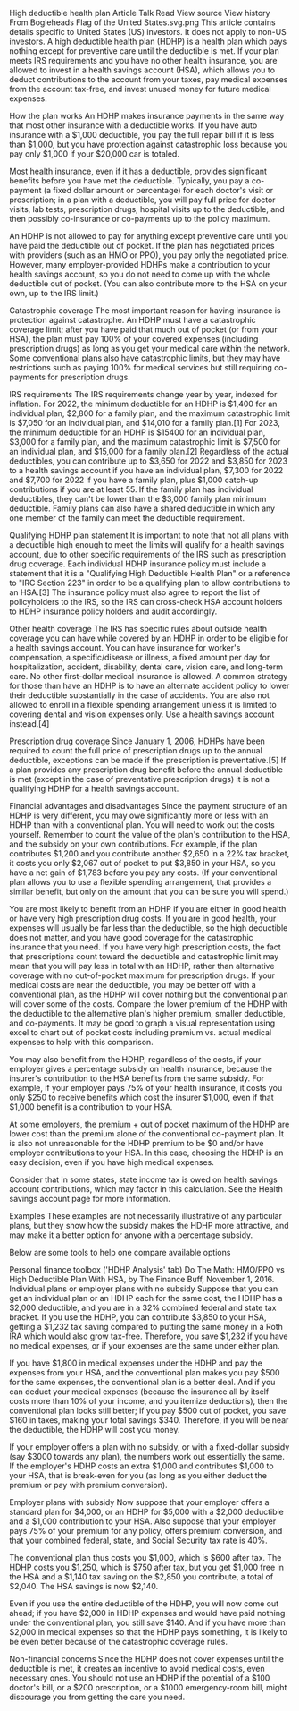 High deductible health plan
Article
Talk
Read
View source
View history
From Bogleheads
Flag of the United States.svg.png This article contains details specific to United States (US) investors. It does not apply to non-US investors.
A high deductible health plan (HDHP) is a health plan which pays nothing except for preventive care until the deductible is met. If your plan meets IRS requirements and you have no other health insurance, you are allowed to invest in a health savings account (HSA), which allows you to deduct contributions to the account from your taxes, pay medical expenses from the account tax-free, and invest unused money for future medical expenses.

How the plan works
An HDHP makes insurance payments in the same way that most other insurance with a deductible works. If you have auto insurance with a $1,000 deductible, you pay the full repair bill if it is less than $1,000, but you have protection against catastrophic loss because you pay only $1,000 if your $20,000 car is totaled.

Most health insurance, even if it has a deductible, provides significant benefits before you have met the deductible. Typically, you pay a co-payment (a fixed dollar amount or percentage) for each doctor's visit or prescription; in a plan with a deductible, you will pay full price for doctor visits, lab tests, prescription drugs, hospital visits up to the deductible, and then possibly co-insurance or co-payments up to the policy maximum.

An HDHP is not allowed to pay for anything except preventive care until you have paid the deductible out of pocket. If the plan has negotiated prices with providers (such as an HMO or PPO), you pay only the negotiated price. However, many employer-provided HDHPs make a contribution to your health savings account, so you do not need to come up with the whole deductible out of pocket. (You can also contribute more to the HSA on your own, up to the IRS limit.)

Catastrophic coverage
The most important reason for having insurance is protection against catastrophe. An HDHP must have a catastrophic coverage limit; after you have paid that much out of pocket (or from your HSA), the plan must pay 100% of your covered expenses (including prescription drugs) as long as you get your medical care within the network. Some conventional plans also have catastrophic limits, but they may have restrictions such as paying 100% for medical services but still requiring co-payments for prescription drugs.

IRS requirements
The IRS requirements change year by year, indexed for inflation. For 2022, the minimum deductible for an HDHP is $1,400 for an individual plan, $2,800 for a family plan, and the maximum catastrophic limit is $7,050 for an individual plan, and $14,010 for a family plan.[1] For 2023, the minimum deductible for an HDHP is $15400 for an individual plan, $3,000 for a family plan, and the maximum catastrophic limit is $7,500 for an individual plan, and $15,000 for a family plan.[2] Regardless of the actual deductibles, you can contribute up to $3,650 for 2022 and $3,850 for 2023 to a health savings account if you have an individual plan, $7,300 for 2022 and $7,700 for 2022 if you have a family plan, plus $1,000 catch-up contributions if you are at least 55. If the family plan has individual deductibles, they can't be lower than the $3,000 family plan minimum deductible. Family plans can also have a shared deductible in which any one member of the family can meet the deductible requirement.

Qualifying HDHP plan statement
It is important to note that not all plans with a deductible high enough to meet the limits will qualify for a health savings account, due to other specific requirements of the IRS such as prescription drug coverage. Each individual HDHP insurance policy must include a statement that it is a "Qualifying High Deductible Health Plan" or a reference to "IRC Section 223" in order to be a qualifying plan to allow contributions to an HSA.[3] The insurance policy must also agree to report the list of policyholders to the IRS, so the IRS can cross-check HSA account holders to HDHP insurance policy holders and audit accordingly.

Other health coverage
The IRS has specific rules about outside health coverage you can have while covered by an HDHP in order to be eligible for a health savings account. You can have insurance for worker's compensation, a specific/disease or illness, a fixed amount per day for hospitalization, accident, disability, dental care, vision care, and long-term care. No other first-dollar medical insurance is allowed. A common strategy for those than have an HDHP is to have an alternate accident policy to lower their deductible substantially in the case of accidents. You are also not allowed to enroll in a flexible spending arrangement unless it is limited to covering dental and vision expenses only. Use a health savings account instead.[4]

Prescription drug coverage
Since January 1, 2006, HDHPs have been required to count the full price of prescription drugs up to the annual deductible, exceptions can be made if the prescription is preventative.[5] If a plan provides any prescription drug benefit before the annual deductible is met (except in the case of preventative prescription drugs) it is not a qualifying HDHP for a health savings account.

Financial advantages and disadvantages
Since the payment structure of an HDHP is very different, you may owe significantly more or less with an HDHP than with a conventional plan. You will need to work out the costs yourself. Remember to count the value of the plan's contribution to the HSA, and the subsidy on your own contributions. For example, if the plan contributes $1,200 and you contribute another $2,650 in a 22% tax bracket, it costs you only $2,067 out of pocket to put $3,850 in your HSA, so you have a net gain of $1,783 before you pay any costs. (If your conventional plan allows you to use a flexible spending arrangement, that provides a similar benefit, but only on the amount that you can be sure you will spend.)

You are most likely to benefit from an HDHP if you are either in good health or have very high prescription drug costs. If you are in good health, your expenses will usually be far less than the deductible, so the high deductible does not matter, and you have good coverage for the catastrophic insurance that you need. If you have very high prescription costs, the fact that prescriptions count toward the deductible and catastrophic limit may mean that you will pay less in total with an HDHP, rather than alternative coverage with no out-of-pocket maximum for prescription drugs. If your medical costs are near the deductible, you may be better off with a conventional plan, as the HDHP will cover nothing but the conventional plan will cover some of the costs. Compare the lower premium of the HDHP with the deductible to the alternative plan's higher premium, smaller deductible, and co-payments. It may be good to graph a visual representation using excel to chart out of pocket costs including premium vs. actual medical expenses to help with this comparison.

You may also benefit from the HDHP, regardless of the costs, if your employer gives a percentage subsidy on health insurance, because the insurer's contribution to the HSA benefits from the same subsidy. For example, if your employer pays 75% of your health insurance, it costs you only $250 to receive benefits which cost the insurer $1,000, even if that $1,000 benefit is a contribution to your HSA.

At some employers, the premium + out of pocket maximum of the HDHP are lower cost than the premium alone of the conventional co-payment plan. It is also not unreasonable for the HDHP premium to be $0 and/or have employer contributions to your HSA. In this case, choosing the HDHP is an easy decision, even if you have high medical expenses.

Consider that in some states, state income tax is owed on health savings account contributions, which may factor in this calculation. See the Health savings account page for more information.

Examples
These examples are not necessarily illustrative of any particular plans, but they show how the subsidy makes the HDHP more attractive, and may make it a better option for anyone with a percentage subsidy.

Below are some tools to help one compare available options

Personal finance toolbox ('HDHP Analysis' tab)
Do The Math: HMO/PPO vs High Deductible Plan With HSA, by The Finance Buff, November 1, 2016.
Individual plans or employer plans with no subsidy
Suppose that you can get an individual plan or an HDHP each for the same cost, the HDHP has a $2,000 deductible, and you are in a 32% combined federal and state tax bracket. If you use the HDHP, you can contribute $3,850 to your HSA, getting a $1,232 tax saving compared to putting the same money in a Roth IRA which would also grow tax-free. Therefore, you save $1,232 if you have no medical expenses, or if your expenses are the same under either plan.

If you have $1,800 in medical expenses under the HDHP and pay the expenses from your HSA, and the conventional plan makes you pay $500 for the same expenses, the conventional plan is a better deal. And if you can deduct your medical expenses (because the insurance all by itself costs more than 10% of your income, and you itemize deductions), then the conventional plan looks still better; if you pay $500 out of pocket, you save $160 in taxes, making your total savings $340. Therefore, if you will be near the deductible, the HDHP will cost you money.

If your employer offers a plan with no subsidy, or with a fixed-dollar subsidy (say $3000 towards any plan), the numbers work out essentially the same. If the employer's HDHP costs an extra $1,000 and contributes $1,000 to your HSA, that is break-even for you (as long as you either deduct the premium or pay with premium conversion).

Employer plans with subsidy
Now suppose that your employer offers a standard plan for $4,000, or an HDHP for $5,000 with a $2,000 deductible and a $1,000 contribution to your HSA. Also suppose that your employer pays 75% of your premium for any policy, offers premium conversion, and that your combined federal, state, and Social Security tax rate is 40%.

The conventional plan thus costs you $1,000, which is $600 after tax. The HDHP costs you $1,250, which is $750 after tax, but you get $1,000 free in the HSA and a $1,140 tax saving on the $2,850 you contribute, a total of $2,040. The HSA savings is now $2,140.

Even if you use the entire deductible of the HDHP, you will now come out ahead; if you have $2,000 in HDHP expenses and would have paid nothing under the conventional plan, you still save $140. And if you have more than $2,000 in medical expenses so that the HDHP pays something, it is likely to be even better because of the catastrophic coverage rules.

Non-financial concerns
Since the HDHP does not cover expenses until the deductible is met, it creates an incentive to avoid medical costs, even necessary ones. You should not use an HDHP if the potential of a $100 doctor's bill, or a $200 prescription, or a $1000 emergency-room bill, might discourage you from getting the care you need.
